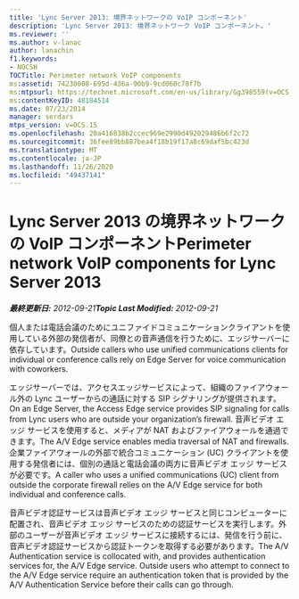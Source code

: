 ```yaml
---
title: 'Lync Server 2013: 境界ネットワークの VoIP コンポーネント'
description: 'Lync Server 2013: 境界ネットワーク VoIP コンポーネント。'
ms.reviewer: ''
ms.author: v-lanac
author: lanachin
f1.keywords:
- NOCSH
TOCTitle: Perimeter network VoIP components
ms:assetid: 74230008-695d-436a-90b9-9cd060c70f7b
ms:mtpsurl: https://technet.microsoft.com/en-us/library/Gg398559(v=OCS.15)
ms:contentKeyID: 48184514
ms.date: 07/23/2014
manager: serdars
mtps_version: v=OCS.15
ms.openlocfilehash: 20a416838b2ccec969e2990d492029486b6f2c72
ms.sourcegitcommit: 36fee89bb887bea4f18b19f17a8c69daf5bc423d
ms.translationtype: MT
ms.contentlocale: ja-JP
ms.lasthandoff: 11/26/2020
ms.locfileid: "49437141"
---
```

# <a name="perimeter-network-voip-components-for-lync-server-2013"></a><span data-ttu-id="7ea4f-103">Lync Server 2013 の境界ネットワークの VoIP コンポーネント</span><span class="sxs-lookup"><span data-stu-id="7ea4f-103">Perimeter network VoIP components for Lync Server 2013</span></span>

<div data-xmlns="http://www.w3.org/1999/xhtml">

<div class="topic" data-xmlns="http://www.w3.org/1999/xhtml" data-msxsl="urn:schemas-microsoft-com:xslt" data-cs="https://msdn.microsoft.com/">

<div data-asp="https://msdn2.microsoft.com/asp">



</div>

<div id="mainSection">

<div id="mainBody"><span data-ttu-id="7ea4f-104">

<span> </span></span><span class="sxs-lookup"><span data-stu-id="7ea4f-104">

<span> </span></span></span>

<span data-ttu-id="7ea4f-105">_**最終更新日:** 2012-09-21_</span><span class="sxs-lookup"><span data-stu-id="7ea4f-105">_**Topic Last Modified:** 2012-09-21_</span></span>

<span data-ttu-id="7ea4f-106">個人または電話会議のためにユニファイドコミュニケーションクライアントを使用している外部の発信者が、同僚との音声通信を行うために、エッジサーバーに依存しています。</span><span class="sxs-lookup"><span data-stu-id="7ea4f-106">Outside callers who use unified communications clients for individual or conference calls rely on Edge Server for voice communication with coworkers.</span></span>

<span data-ttu-id="7ea4f-107">エッジサーバーでは、アクセスエッジサービスによって、組織のファイアウォール外の Lync ユーザーからの通話に対する SIP シグナリングが提供されます。</span><span class="sxs-lookup"><span data-stu-id="7ea4f-107">On an Edge Server, the Access Edge service provides SIP signaling for calls from Lync users who are outside your organization’s firewall.</span></span> <span data-ttu-id="7ea4f-108">音声ビデオ エッジ サービスを使用すると、メディアが NAT およびファイアウォールを通過できます。</span><span class="sxs-lookup"><span data-stu-id="7ea4f-108">The A/V Edge service enables media traversal of NAT and firewalls.</span></span> <span data-ttu-id="7ea4f-109">企業ファイアウォールの外部で統合コミュニケーション (UC) クライアントを使用する発信者には、個別の通話と電話会議の両方に音声ビデオ エッジ サービスが必要です。</span><span class="sxs-lookup"><span data-stu-id="7ea4f-109">A caller who uses a unified communications (UC) client from outside the corporate firewall relies on the A/V Edge service for both individual and conference calls.</span></span>

<span data-ttu-id="7ea4f-p102">音声ビデオ認証サービスは音声ビデオ エッジ サービスと同じコンピューターに配置され、音声ビデオ エッジ サービスのための認証サービスを実行します。外部のユーザーが音声ビデオ エッジ サービスに接続するには、発信を行う前に、音声ビデオ認証サービスから認証トークンを取得する必要があります。</span><span class="sxs-lookup"><span data-stu-id="7ea4f-p102">The A/V Authentication service is collocated with, and provides authentication services for, the A/V Edge service. Outside users who attempt to connect to the A/V Edge service require an authentication token that is provided by the A/V Authentication Service before their calls can go through.</span></span>

<span data-ttu-id="7ea4f-112"></div>

<span> </span>

</div>

</div>

</span><span class="sxs-lookup"><span data-stu-id="7ea4f-112"></div>

<span> </span>

</div>

</div>

</span></span></div>


